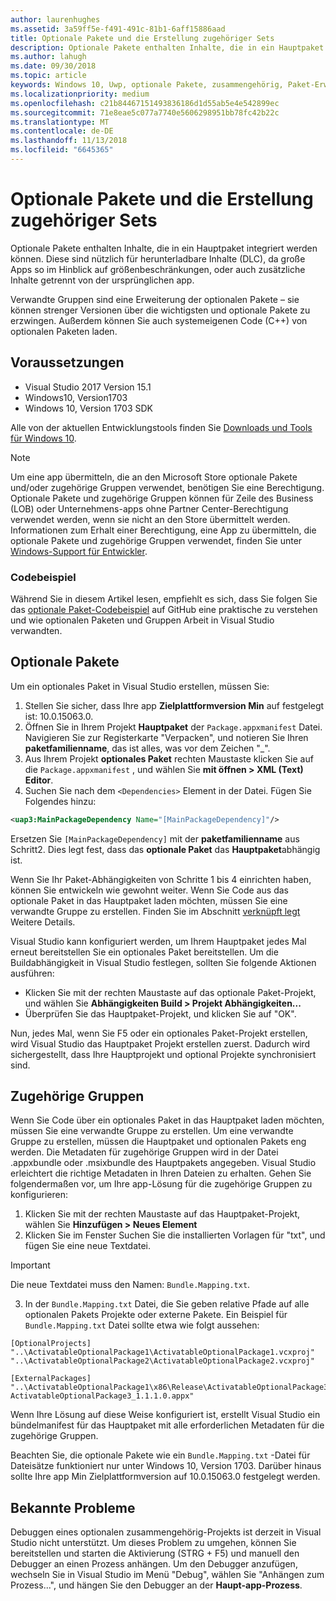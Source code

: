 ```yaml
---
author: laurenhughes
ms.assetid: 3a59ff5e-f491-491c-81b1-6aff15886aad
title: Optionale Pakete und die Erstellung zugehöriger Sets
description: Optionale Pakete enthalten Inhalte, die in ein Hauptpaket integriert werden können. Diese sind nützlich für herunterladbare Inhalte (DLC), da große Apps so im Hinblick auf Größenbeschränkungen geteilt werden, oder auch, um zusätzliche Inhalte getrennt von der ursprünglichen App zu liefern.
ms.author: lahugh
ms.date: 09/30/2018
ms.topic: article
keywords: Windows 10, Uwp, optionale Pakete, zusammengehörig, Paket-Erweiterung, visual studio
ms.localizationpriority: medium
ms.openlocfilehash: c21b84467151493836186d1d55ab5e4e542899ec
ms.sourcegitcommit: 71e8eae5c077a7740e5606298951bb78fc42b22c
ms.translationtype: MT
ms.contentlocale: de-DE
ms.lasthandoff: 11/13/2018
ms.locfileid: "6645365"
---
```

# <a name="optional-packages-and-related-set-authoring"></a>Optionale Pakete und die Erstellung zugehöriger Sets
Optionale Pakete enthalten Inhalte, die in ein Hauptpaket integriert werden können. Diese sind nützlich für herunterladbare Inhalte (DLC), da große Apps so im Hinblick auf größenbeschränkungen, oder auch zusätzliche Inhalte getrennt von der ursprünglichen app.

Verwandte Gruppen sind eine Erweiterung der optionalen Pakete – sie können strenger Versionen über die wichtigsten und optionale Pakete zu erzwingen. Außerdem können Sie auch systemeigenen Code (C++) von optionalen Paketen laden. 

## <a name="prerequisites"></a>Voraussetzungen

- Visual Studio 2017 Version 15.1
- Windows10, Version1703
- Windows 10, Version 1703 SDK

Alle von der aktuellen Entwicklungstools finden Sie [Downloads und Tools für Windows 10](https://developer.microsoft.com/windows/downloads).

> [!NOTE]
> Um eine app übermitteln, die an den Microsoft Store optionale Pakete und/oder zugehörige Gruppen verwendet, benötigen Sie eine Berechtigung. Optionale Pakete und zugehörige Gruppen können für Zeile des Business (LOB) oder Unternehmens-apps ohne Partner Center-Berechtigung verwendet werden, wenn sie nicht an den Store übermittelt werden. Informationen zum Erhalt einer Berechtigung, eine App zu übermitteln, die optionale Pakete und zugehörige Gruppen verwendet, finden Sie unter [Windows-Support für Entwickler](https://developer.microsoft.com/windows/support).

### <a name="code-sample"></a>Codebeispiel
Während Sie in diesem Artikel lesen, empfiehlt es sich, dass Sie folgen Sie das [optionale Paket-Codebeispiel](https://github.com/AppInstaller/OptionalPackageSample) auf GitHub eine praktische zu verstehen und wie optionalen Paketen und Gruppen Arbeit in Visual Studio verwandten.

## <a name="optional-packages"></a>Optionale Pakete
Um ein optionales Paket in Visual Studio erstellen, müssen Sie:
1. Stellen Sie sicher, dass Ihre app **Zielplattformversion Min** auf festgelegt ist: 10.0.15063.0.
2. Öffnen Sie in Ihrem Projekt **Hauptpaket** der `Package.appxmanifest` Datei. Navigieren Sie zur Registerkarte "Verpacken", und notieren Sie Ihren **paketfamilienname**, das ist alles, was vor dem Zeichen "_".
3. Aus Ihrem Projekt **optionales Paket** rechten Maustaste klicken Sie auf die `Package.appxmanifest` , und wählen Sie **mit öffnen > XML (Text) Editor**.
4. Suchen Sie nach dem `<Dependencies>` Element in der Datei. Fügen Sie Folgendes hinzu:

```XML
<uap3:MainPackageDependency Name="[MainPackageDependency]"/>
```

Ersetzen Sie `[MainPackageDependency]` mit der **paketfamilienname** aus Schritt2. Dies legt fest, dass das **optionale Paket** das **Hauptpaket**abhängig ist.

Wenn Sie Ihr Paket-Abhängigkeiten von Schritte 1 bis 4 einrichten haben, können Sie entwickeln wie gewohnt weiter. Wenn Sie Code aus das optionale Paket in das Hauptpaket laden möchten, müssen Sie eine verwandte Gruppe zu erstellen. Finden Sie im Abschnitt [verknüpft legt](#related_sets) Weitere Details.

Visual Studio kann konfiguriert werden, um Ihrem Hauptpaket jedes Mal erneut bereitstellen Sie ein optionales Paket bereitstellen. Um die Buildabhängigkeit in Visual Studio festlegen, sollten Sie folgende Aktionen ausführen:

- Klicken Sie mit der rechten Maustaste auf das optionale Paket-Projekt, und wählen Sie **Abhängigkeiten Build > Projekt Abhängigkeiten...**
- Überprüfen Sie das Hauptpaket-Projekt, und klicken Sie auf "OK". 

Nun, jedes Mal, wenn Sie F5 oder ein optionales Paket-Projekt erstellen, wird Visual Studio das Hauptpaket Projekt erstellen zuerst. Dadurch wird sichergestellt, dass Ihre Hauptprojekt und optional Projekte synchronisiert sind.

## Zugehörige Gruppen<a name="related_sets"></a>

Wenn Sie Code über ein optionales Paket in das Hauptpaket laden möchten, müssen Sie eine verwandte Gruppe zu erstellen. Um eine verwandte Gruppe zu erstellen, müssen die Hauptpaket und optionalen Pakets eng werden. Die Metadaten für zugehörige Gruppen wird in der Datei .appxbundle oder .msixbundle des Hauptpakets angegeben. Visual Studio erleichtert die richtige Metadaten in Ihren Dateien zu erhalten. Gehen Sie folgendermaßen vor, um Ihre app-Lösung für die zugehörige Gruppen zu konfigurieren:

1. Klicken Sie mit der rechten Maustaste auf das Hauptpaket-Projekt, wählen Sie **Hinzufügen > Neues Element**
2. Klicken Sie im Fenster Suchen Sie die installierten Vorlagen für "txt", und fügen Sie eine neue Textdatei.
> [!IMPORTANT]
> Die neue Textdatei muss den Namen: `Bundle.Mapping.txt`.
3. In der `Bundle.Mapping.txt` Datei, die Sie geben relative Pfade auf alle optionalen Pakets Projekte oder externe Pakete. Ein Beispiel für `Bundle.Mapping.txt` Datei sollte etwa wie folgt aussehen:

```syntax
[OptionalProjects]
"..\ActivatableOptionalPackage1\ActivatableOptionalPackage1.vcxproj"
"..\ActivatableOptionalPackage2\ActivatableOptionalPackage2.vcxproj"

[ExternalPackages]
"..\ActivatableOptionalPackage1\x86\Release\ActivatableOptionalPackage3_1.1.1.0\ ActivatableOptionalPackage3_1.1.1.0.appx"
```

Wenn Ihre Lösung auf diese Weise konfiguriert ist, erstellt Visual Studio ein bündelmanifest für das Hauptpaket mit alle erforderlichen Metadaten für die zugehörige Gruppen. 

Beachten Sie, die optionale Pakete wie ein `Bundle.Mapping.txt` -Datei für Dateisätze funktioniert nur unter Windows 10, Version 1703. Darüber hinaus sollte Ihre app Min Zielplattformversion auf 10.0.15063.0 festgelegt werden.

## Bekannte Probleme<a name="known_issues"></a>

Debuggen eines optionalen zusammengehörig-Projekts ist derzeit in Visual Studio nicht unterstützt. Um dieses Problem zu umgehen, können Sie bereitstellen und starten die Aktivierung (STRG + F5) und manuell den Debugger an einen Prozess anhängen. Um den Debugger anzufügen, wechseln Sie in Visual Studio im Menü "Debug", wählen Sie "Anhängen zum Prozess...", und hängen Sie den Debugger an der **Haupt-app-Prozess**.